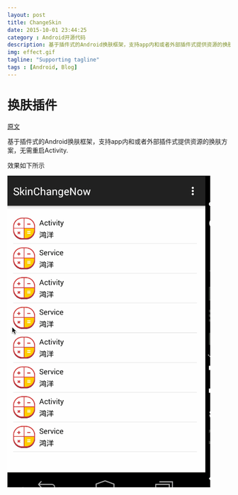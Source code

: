 ```yaml
---
layout: post
title: ChangeSkin
date: 2015-10-01 23:44:25
category : Android开源代码
description: 基于插件式的Android换肤框架，支持app内和或者外部插件式提供资源的换肤方案，无需重启Activity 
img: effect.gif
tagline: "Supporting tagline"
tags : [Android, Blog]
---
```

# 换肤插件

[原文](http://www.jcodecraeer.com/a/opensource/2015/0929/3534.html)

基于插件式的Android换肤框架，支持app内和或者外部插件式提供资源的换肤方案，无需重启Activity.

效果如下所示

![effect](/img/ChangeSkin/effect.gif)